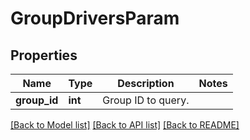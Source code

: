 # GroupDriversParam

## Properties
Name | Type | Description | Notes
------------ | ------------- | ------------- | -------------
**group_id** | **int** | Group ID to query. | 

[[Back to Model list]](../README.md#documentation-for-models) [[Back to API list]](../README.md#documentation-for-api-endpoints) [[Back to README]](../README.md)


